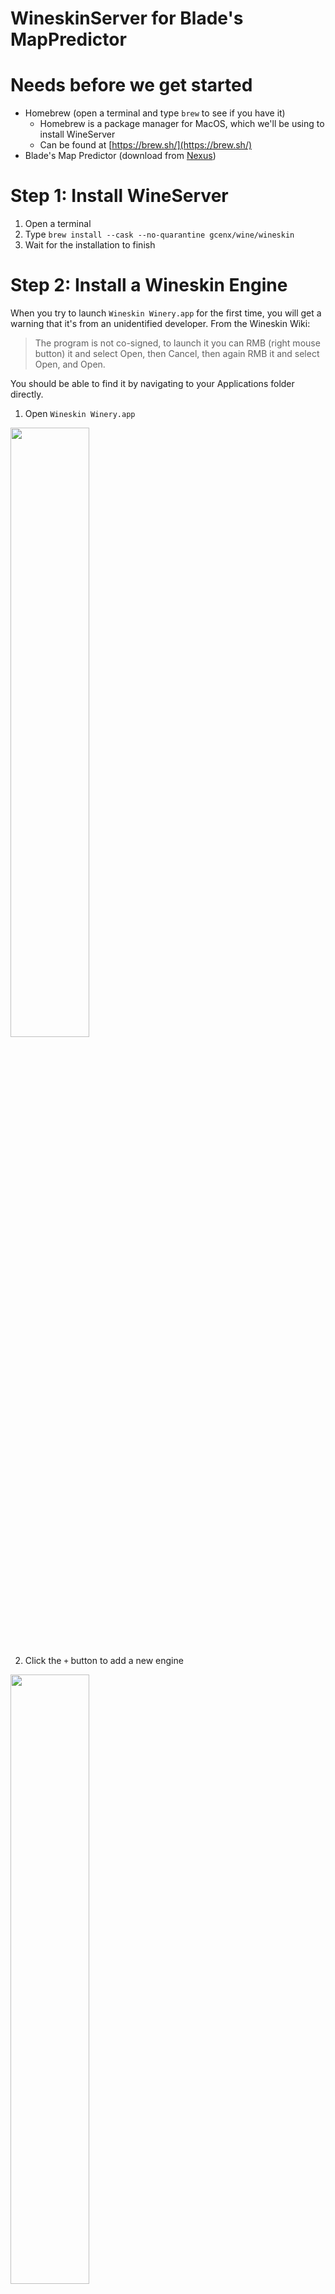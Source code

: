 # WineskinServer for Blade's MapPredictor

# Needs before we get started
* Homebrew (open a terminal and type `brew` to see if you have it)
    * Homebrew is a package manager for MacOS, which we'll be using to install WineServer
    * Can be found at [https://brew.sh/](https://brew.sh/)
* Blade's Map Predictor (download from [Nexus](https://www.nexusmods.com/stardewvalley/mods/6614))

# Step 1: Install WineServer
1. Open a terminal
2. Type `brew install --cask --no-quarantine gcenx/wine/wineskin`
3. Wait for the installation to finish


# Step 2: Install a Wineskin Engine

When you try to launch `Wineskin Winery.app` for the first time, you will get a warning that it's from an unidentified developer. From the Wineskin Wiki:
> The program is not co-signed, to launch it you can RMB (right mouse button) it and select Open, then Cancel, then again RMB it and select Open, and Open.

You should be able to find it by navigating to your Applications folder directly.

1. Open `Wineskin Winery.app`

<img src="./images/mappredictor/blank-winery.png" width="50%">

2. Click the `+` button to add a new engine

<img src="./images/mappredictor/add-engine.png" width="50%">

3. Select the latest engine and click `Download and Install` (I use the D3D Metal version, I'm on a M2 Mac, if you're on Intel it might have slightly different engine names)

<img src="./images/mappredictor/select-engine.png" width="50%">

4. You'll get a prompt to install the engine, click `OK`

<img src="./images/mappredictor/download-prompt.png" width="50%">

5. Wait for the engine to download and install

# Step 3: Create a new Wineskin Wrapper

1. Click `Create New Blank Wrapper`

<img src="./images/mappredictor/click-new-blank.png" width="50%">

2. Name your wrapper (I named mine `BladesPredictor`) and click OK.

<img src="./images/mappredictor/name-wrapper.png" width="50%">

This may take a moment to create the wrapper. You'll find it at `/Users/<yourusername>/Applications/Wineskin` 

<img src="./images/mappredictor/wrapper-created.png" width="50%">

3. Click `View Wrapper in Finder` to open the folder and then double click the wrapper to open it.

# Step 4: Install Map Predictor in the Wrapper

When opening the wrapper, you should see a window like this:

<img src="./images/mappredictor/wineskin-start.png" width="50%">

1. Click `Install Software`

<img src="./images/mappredictor/install-software.png" width="50%">

2. Click "Copy a Folder Inside" and navigate to the folder where you downloaded/unzipped Blade's Map Predictor. Select Choose

<img src="./images/mappredictor/choose-predictor.png" width="50%">

3. It'll prompt you to select the executable to use when you launch the app, for me at least it auto-detected the correct one but it should be the `MapPredictor.exe`.

<img src="./images/mappredictor/choose-executable.png" width="50%">

4. Click `OK` and then you'll come to an advanced settings screen. You can leave this as is and click `Install`

<img src="./images/mappredictor/advanced-menu.png" width="50%">

You can swap the app icon if you want (provided one here: [images/mappredictor/Wineskin.icns](images/mappredictor/Wineskin.icns))

**I recommend clicking Test Run to ensure that the app works.**

Once you're satisfied it works you, you can close the window. The app icon might not update right away, but if you right click and Get Info it should update.

# Step 5: Running the app

1. Open the wrapper by double clicking it! You can add it to your dock if you want to have it handy/keep it in your Applications folder if you want to find it in launchpad. (I just spotlight search for it normally).

Blade's video guide for the Map Predictor can be found [here](https://www.youtube.com/watch?v=-ZqRYQcJseg).

